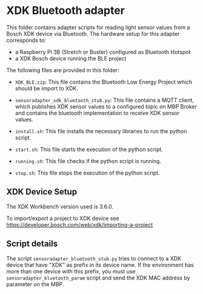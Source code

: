 # XDK Bluetooth adapter

This folder contains adapter scripts for reading light sensor values from a Bosch XDK device via Bluetooth. The hardware setup for this adapter corresponds to:

 - a Raspberry Pi 3B (Stretch or Buster) configured as Bluetooth Hotspot
 - a XDK Bosch device running the BLE project 

The following files are provided in this folder:
 
 - `XDK_BLE.zip`: This file contains the Bluetooth Low Energy Project which should be import to XDK.
 
 - `sensoradapter_xdk_bluetooth_stub.py`: This file contains a MQTT client, which publishes XDK sensor values to a configured topic on MBP Broker and contains the bluetooth implementation to receive XDK sensor values.

 - `install.sh`: This file installs the necessary libraries to run the python script.
 
 - `start.sh`: This file starts the execution of the python script.
 
 - `running.sh`: This file checks if the python script is running.
  
 - `stop.sh`: This file stops the execution of the python script.

## XDK Device Setup

The XDK Workbench version used is 3.6.0.

To import/export a project to XDK device see https://developer.bosch.com/web/xdk/importing-a-project

## Script details

The script `sensoradapter_bluetooth_stub.py` tries to connect to a XDK device that have "XDK" as prefix in its device name. If the environment  has more than one device with this prefix, you must use `sensoradapter_bluetooth_param` script and send the XDK MAC address by parameter on the MBP.

